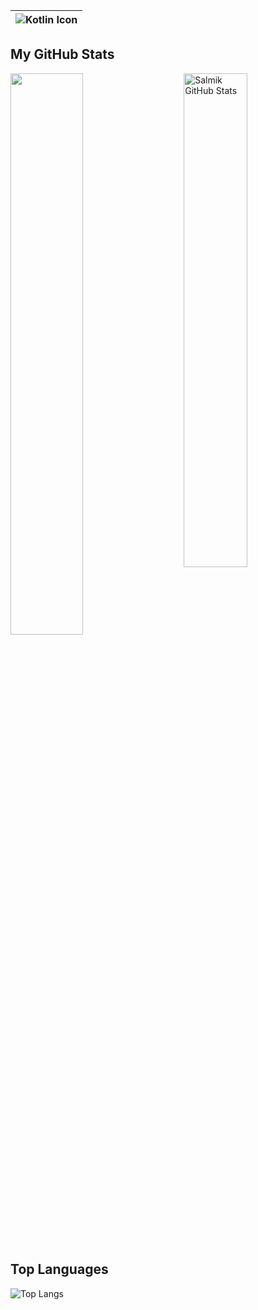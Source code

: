|<img align="center" alt="Kotlin Icon" src="https://img.icons8.com/kotlin"/>|
|:---:|


## My GitHub Stats
<a href="https://github.com/Salmik">
    <img src="https://github-readme-stats.vercel.app/api?username=Rafael-RT&&show_icons=true&theme=radical&count_private=true" alt="Salmik GitHub Stats" width="45%" align="right"/>
   <img  src="https://github-readme-streak-stats.herokuapp.com/?user=Rafael-RT&theme=dark" width="48%" >
</a>

## Top Languages  
  ![Top Langs](https://github-readme-stats.vercel.app/api/top-langs/?username=Rafael-RT&layout=compact&theme=gotham)
